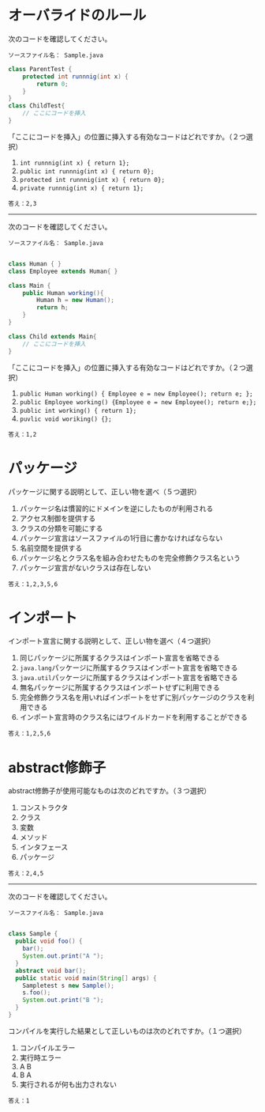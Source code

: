 # オーバライドのルール

次のコードを確認してください。

`ソースファイル名： Sample.java`
```java
class ParentTest {
	protected int runnnig(int x) {
	 	return 0;
	}
}
class ChildTest{
	// ここにコードを挿入
}
```
「ここにコードを挿入」の位置に挿入する有効なコードはどれですか。（２つ選択）

1. `int runnnig(int x) { return 1};`
1. `public int runnnig(int x) { return 0};`
1. `protected int runnnig(int x) { return 0};`
1. `private runnnig(int x) { return 1};`

`答え：2,3`

---

次のコードを確認してください。

`ソースファイル名： Sample.java`
```java

class Human { }
class Employee extends Human{ }

class Main {
	public Human working(){
		Human h = new Human();
		return h;
	}
}

class Child extends Main{
	// ここにコードを挿入
}

```
「ここにコードを挿入」の位置に挿入する有効なコードはどれですか。（２つ選択）

1. `public Human working() { Employee e = new Employee(); return e; };`
1. `public Employee working() {Employee e = new Employee(); return e;};`
1. `public int working() { return 1};`
1. `puvlic void woriking() {};`



`答え：1,2`

# パッケージ
パッケージに関する説明として、正しい物を選べ（５つ選択）

1. パッケージ名は慣習的にドメインを逆にしたものが利用される
1. アクセス制御を提供する
1. クラスの分類を可能にする
1. パッケージ宣言はソースファイルの1行目に書かなければならない
1. 名前空間を提供する
1. パッケージ名とクラス名を組み合わせたものを完全修飾クラス名という
1. パッケージ宣言がないクラスは存在しない

`答え：1,2,3,5,6`

# インポート
インポート宣言に関する説明として、正しい物を選べ（４つ選択）

1. 同じパッケージに所属するクラスはインポート宣言を省略できる
1. `java.lang`パッケージに所属するクラスはインポート宣言を省略できる
1. `java.util`パッケージに所属するクラスはインポート宣言を省略できる
1. 無名パッケージに所属するクラスはインポートせずに利用できる
1. 完全修飾クラス名を用いればインポートをせずに別パッケージのクラスを利用できる
1. インポート宣言時のクラス名にはワイルドカードを利用することができる

`答え：1,2,5,6` 

# abstract修飾子

abstract修飾子が使用可能なものは次のどれですか。（３つ選択）

1. コンストラクタ
1. クラス
1. 変数
1. メソッド
1. インタフェース
1. パッケージ



`答え：2,4,5`

---

次のコードを確認してください。

`ソースファイル名： Sample.java`
```java

class Sample {
  public void foo() {
    bar();
    System.out.print("A ");
  }
  abstract void bar();
  public static void main(String[] args) {
    Sampletest s new Sample();
    s.foo();
    System.out.print("B ");
  }
}
```
コンパイルを実行した結果として正しいものは次のどれですか。（１つ選択）

1. コンパイルエラー
1. 実行時エラー
1. A B
1. B A
1. 実行されるが何も出力されない

`答え：1`
